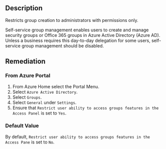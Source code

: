 ## Description

Restricts group creation to administrators with permissions only.

Self-service group management enables users to create and manage security groups or Office 365 groups in Azure Active Directory (Azure AD). Unless a business requires this day-to-day delegation for some users, self-service group management should be disabled.

## Remediation

### From Azure Portal

1. From Azure Home select the Portal Menu.
2. Select `Azure Active Directory`.
3. Select `Groups`.
4. Select `General` under `Settings`.
5. Ensure that `Restrict user ability to access groups features in the Access Panel` is set to `Yes`.

### Default Value

By default, `Restrict user ability to access groups features in the Access Pane` is set to `No`.
